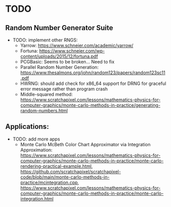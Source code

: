 # TODO

## Random Number Generator Suite

* TODO: implement other RNGS:
    * Yarrow: https://www.schneier.com/academic/yarrow/
    * Fortuna: https://www.schneier.com/wp-content/uploads/2015/12/fortuna.pdf
    * PCGBasic: Seems to be broken... Need to fix
    * Parallel Random Number Generation: https://www.thesalmons.org/john/random123/papers/random123sc11.pdf
    * HWRNG: should add check for x86_64 support for DRNG for graceful error message rather than program crash
    * Middle-squared method: https://www.scratchapixel.com/lessons/mathematics-physics-for-computer-graphics/monte-carlo-methods-in-practice/generating-random-numbers.html

## Applications:

* TODO: add more apps
    * Monte Carlo McBeth Color Chart Approximator via Integration Approximation: https://www.scratchapixel.com/lessons/mathematics-physics-for-computer-graphics/monte-carlo-methods-in-practice/monte-carlo-rendering-practical-example.html, https://github.com/scratchapixel/scratchapixel-code/blob/main/monte-carlo-methods-in-practice/mcintegration.cpp, https://www.scratchapixel.com/lessons/mathematics-physics-for-computer-graphics/monte-carlo-methods-in-practice/monte-carlo-integration.html